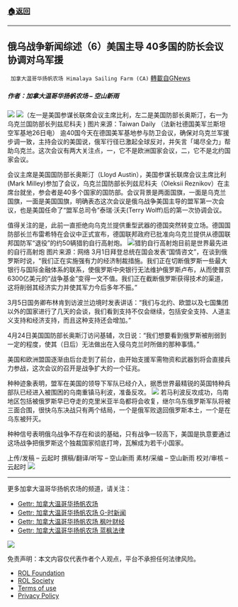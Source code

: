 ###  [:house:返回](README.md)
---


## 俄乌战争新闻综述（6）美国主导 40多国的防长会议协调对乌军援
` 加拿大温哥华扬帆农场 Himalaya Sailing Farm (CA)` [轉載自GNews](https://gnews.org/zh-hans/2432313/)

##### 作者：加拿大温哥华扬帆农场 – 空山新雨
 ![](https://assets.gnews.org/wp-content/uploads/2022/03/截屏2022-03-22-上午10.53.46-3.png) ![](https://assets.gnews.org/wp-content/uploads/2022/04/image-3589.png)（左一是美国参谋长联席会议主席比利，左二是美国防部长奥斯汀，右一为乌克兰国防部长列兹尼科夫 ) 图片来源：Taiwan Daily 
（法新社德国美军兰斯坦空军基地26日电） 逾40国今天在德国美军基地参与防卫会议，确保对乌克兰军援步调一致，主持会议的美国说，俄军行径已激起全球反对，并矢言「竭尽全力」帮助乌克兰。这次会议有两大关注点，一，它不是欧洲国家会议，二，它不是北约国家会议。
 
会议主席是美国国防部长奥斯汀（Lloyd Austin），美国参谋长联席会议主席比利(Mark Milley)参加了会议，乌克兰国防部长列兹尼科夫（Oleksii Reznikov）在主席台就坐，参会者是40多个国家的国防部。会议背景是两面国旗，一面是乌克兰国旗，一面是美国国旗，明确表态这次会议是俄乌战争美国主导的盟军第一次会议，也是美国任命了“盟军总司令”泰瑞·沃夫(Terry Wolff)后的第一次协调会议。
 
值得关注的是，此前一直拒绝向乌克兰提供重型武器的德国突然转变立场。德国国防部长兰布雷希特在会议中正式宣布，德国联邦政府已批准向乌克兰提供从德国联邦国防军“退役”的约50辆猎豹自行高射炮。
 ![](https://assets.gnews.org/wp-content/uploads/2022/04/image-3590.png)猎豹自行高射炮目前是世界最先进的自行高射炮 图片来源：网络 
3月1日拜登总统在国会发表“国情咨文”，在谈到俄罗斯时说，“我们正在实施强有力的经济制裁措施。我们正在切断俄罗斯一些最大银行与国际金融体系的联系，使俄罗斯中央银行无法维护俄罗斯卢布，从而使普京6300亿美元的“战争基金”变得一文不值。我们正在截断俄罗斯获得技术的渠道，这将削弱其经济实力并使其军力今后多年不振。”
 
3月5日国务卿布林肯到访波兰边境时发表讲话：“我们与北约、欧盟以及七国集团以外的国家进行了几天的会谈，我们看到支持不仅会继续，包括安全支持、人道主义支持和经济支持，而且这种支持还会增加。”
 
4月24日美国国防部长奥斯汀访问基辅，次日说：“我们想要看到俄罗斯被削弱到一定的程度，使其（日后）无法做出在入侵乌克兰时所做的那种事情。”
 
美国和欧洲盟国逐渐由后台走到了前台，由开始支援军需物资和武器到将会直接兵力参战，这次会议的召开是战争扩大的一个征兆。
 
种种迹象表明，盟军在美国的领导下军队已经介入，据悉世界最精锐的英国特种兵部队已经进入被围困的乌南重镇马利波，准备反攻。
 ![](https://assets.gnews.org/wp-content/uploads/2022/04/image-3591.png) 
若马利波反攻成功，乌南地区包括被俄罗斯早已夺走的克里米亚半岛都将会收复，继尔乌东俄罗斯军队将被三面合围，很快乌东决战只有两个结局，一个是俄军败退回俄罗斯本土，一个是在乌东被歼灭。
 
种种信号表明俄乌战争不存在和谈的基础，只有战争一较高下，美国是执意要通过这场战争把俄罗斯这个独裁国家彻底打垮，瓦解成为若干小国家。
 
上传/发稿 – 云起时
撰稿/翻译/听写 – 空山新雨
素材/采编 – 空山新雨
校对/审核 – 云起时
 ![](https://assets.gnews.org/wp-content/uploads/2022/03/截屏2022-03-22-上午10.53.46-3.png) 
* * *
 
更多加拿大温哥华扬帆农场的频道，请关注：
 
- [Gettr: 加拿大温哥华扬帆农场](https://gettr.com/user/torontofarmcn)
- [Gettr: 加拿大温哥华扬帆农场 G-时新闻](https://gettr.com/user/torontofarmnews)
- [Gettr: 加拿大温哥华扬帆农场 枫叶财经](https://gettr.com/user/maplefinance)
- [Gettr: 加拿大温哥华扬帆农场 蓝枫法律](https://gettr.com/user/lanfengfalv)

 ![](https://assets.gnews.org/wp-content/uploads/2021/10/Canada_YF_banner_CN.png) 

免责声明：本文内容仅代表作者个人观点，平台不承担任何法律风险。
  
- [ROL Foundation](https://rolfoundation.org/)
- [ROL Society](https://rolsociety.org/)
- [Terms of use](https://gnews.org/terms-of-use-3/)
- [Privacy Policy](https://gnews.org/privacy-policy/)
